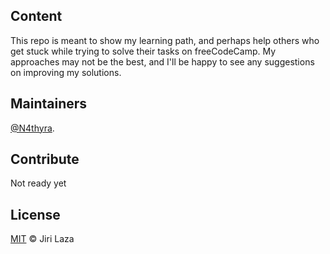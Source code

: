 ## Content

This repo is meant to show my learning path, and perhaps help others who get stuck while trying to solve
their tasks on freeCodeCamp. My approaches may not be the best, and I'll be happy to see any suggestions
on improving my solutions.

## Maintainers

[@N4thyra](https://github.com/N4thyra).

## Contribute

Not ready yet

## License

[MIT](LICENSE) © Jiri Laza

